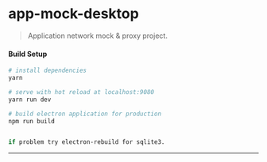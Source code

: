# app-mock-desktop

> Application network mock & proxy project.

#### Build Setup

``` bash
# install dependencies
yarn

# serve with hot reload at localhost:9080
yarn run dev

# build electron application for production
npm run build


if problem try electron-rebuild for sqlite3.

```

---
